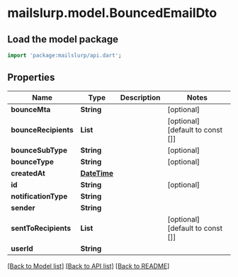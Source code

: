# mailslurp.model.BouncedEmailDto

## Load the model package
```dart
import 'package:mailslurp/api.dart';
```

## Properties
Name | Type | Description | Notes
------------ | ------------- | ------------- | -------------
**bounceMta** | **String** |  | [optional] 
**bounceRecipients** | **List<String>** |  | [optional] [default to const []]
**bounceSubType** | **String** |  | [optional] 
**bounceType** | **String** |  | [optional] 
**createdAt** | [**DateTime**](DateTime) |  | 
**id** | **String** |  | [optional] 
**notificationType** | **String** |  | 
**sender** | **String** |  | 
**sentToRecipients** | **List<String>** |  | [optional] [default to const []]
**userId** | **String** |  | 

[[Back to Model list]](../README#documentation-for-models) [[Back to API list]](../README#documentation-for-api-endpoints) [[Back to README]](../README)


